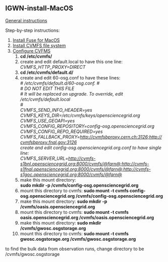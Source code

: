 ## IGWN-install-MacOS

[General instructions](https://computing.docs.ligo.org/conda/)

Step-by-step instructions:

1. [Install Fuse for MacOS](https://osxfuse.github.io/)
2. [Install CVMFS file system](https://ecsft.cern.ch/dist/cvmfs/cvmfs-2.3.5/cvmfs-2.3.5.pkg)
3. [Configure CVFMS](https://www.gw-openscience.org/cvmfs/)
   1. **cd /etc/cvmfs/**
   2. create and edit default.local to have this one line:  
   *CVMFS_HTTP_PROXY=DIRECT*
   3. **cd /etc/cvmfs/default.d/**
   4. create and edit 60-osg.conf to have these lines:  
 *\# /etc/cvmfs/default.d/60-osg.conf. 
 \#  
 \# DO NOT EDIT THIS FILE  
 \# It will be replaced on upgrade. To override, edit /etc/cvmfs/default.local  
 \#  
 CVMFS_SEND_INFO_HEADER=yes  
 CVMFS_KEYS_DIR=/etc/cvmfs/keys/opensciencegrid.org  
 CVMFS_USE_GEOAPI=yes  
 CVMFS_CONFIG_REPOSITORY=config-osg.opensciencegrid.org   
 CVMFS_CONFIG_REPO_REQUIRED=yes  
 CVMFS_FALLBACK_PROXY=http://cvmfsbproxy.cern.ch:3126;http://cvmfsbproxy.fnal.gov:3126  
 create and edit config-osg.opensciencegrid.org.conf to have single line:  
 CVMFS_SERVER_URL=http://cvmfs-s1bnl.opensciencegrid.org:8000/cvmfs/@fqrn@;http://cvmfs-s1fnal.opensciencegrid.org:8000/cvmfs/@fqrn@;http://cvmfs-s1goc.opensciencegrid.org:8000/cvmfs/@fqrn@*  
   5. make this mount directory:  
   **sudo mkdir -p /cvmfs/config-osg.opensciencegrid.org**
   6. mount this directory to cvmfs:
   **sudo mount -t cvmfs config-osg.opensciencegrid.org /cvmfs/config-osg.opensciencegrid.org**
   7. make this mount directory:
   **sudo mkdir -p /cvmfs/oasis.opensciencegrid.org**
   8. mount this directory to cvmfs:
   **sudo mount -t cvmfs oasis.opensciencegrid.org /cvmfs/oasis.opensciencegrid.org**
   9. make this mount directory:
   **sudo mkdir /cvmfs/gwosc.osgstorage.org**
   10. mount this directory to cvmfs:
   **sudo mount -t cvmfs gwosc.osgstorage.org /cvmfs/gwosc.osgstorage.org**

to find the bulk data from observation runs, change directory to be /cvmfs/gwosc.osgstorage

